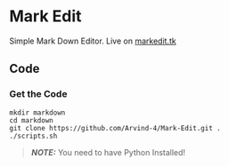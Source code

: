 
# Mark Edit

Simple Mark Down Editor. 
Live on [markedit.tk](https://www.markedit.tk/)

## Code

### Get the Code

```
mkdir markdown
cd markdown
git clone https://github.com/Arvind-4/Mark-Edit.git .
./scripts.sh
```
> **_NOTE:_**  You need to have Python Installed!
